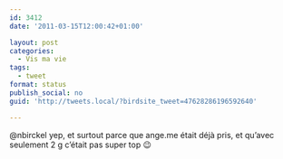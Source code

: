 ```yaml
---
id: 3412
date: '2011-03-15T12:00:42+01:00'

layout: post
categories:
  - Vis ma vie
tags:
  - tweet
format: status
publish_social: no
guid: 'http://tweets.local/?birdsite_tweet=47628286196592640'

---
```


@nbirckel yep, et surtout parce que ange.me était déjà pris, et qu’avec seulement 2 g c’était pas super top 😉